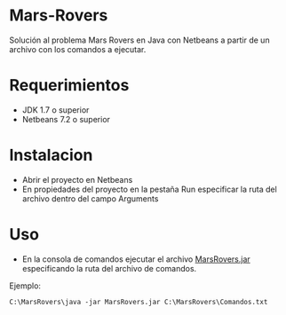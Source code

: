 Mars-Rovers
===========

Solución al problema Mars Rovers en Java con Netbeans a partir de un archivo con los comandos a ejecutar.

Requerimientos
==============
- JDK 1.7 o superior
- Netbeans 7.2 o superior


Instalacion
===========

- Abrir el proyecto en Netbeans
- En propiedades del proyecto en la pestaña Run especificar la ruta del archivo dentro del campo Arguments

Uso
===
- En la consola de comandos ejecutar el archivo [MarsRovers.jar](https://github.com/jorgealvz/Mars-Rovers/releases/download/v1.0/MarsRovers.jar) especificando la ruta del archivo de comandos.

Ejemplo:
~~~
C:\MarsRovers\java -jar MarsRovers.jar C:\MarsRovers\Comandos.txt
~~~


